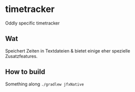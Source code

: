 # timetracker

Oddly specific timetracker

## Wat

Speichert Zeiten in Textdateien & bietet einige eher spezielle Zusatzfeatures.

## How to build

Something along `./gradlew jfxNative`
